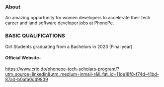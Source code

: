 ### About
An amazing opportunity for women developers to accelerate their tech career and land software developer jobs at PhonePe.

### BASIC QUALIFICATIONS
Girl Students graduating from a Bachelors in 2023 (Final year)

#### Official Website-
https://www.crio.do/phonepe-tech-scholars-program/?utm_source=linkedin&utm_medium=inmail-r&li_fat_id=11de18f8-f74d-41bd-87a0-b0afa0c49839
